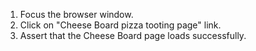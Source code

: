 1. Focus the browser window.
2. Click on "Cheese Board pizza tooting page" link.
3. Assert that the Cheese Board page loads successfully.